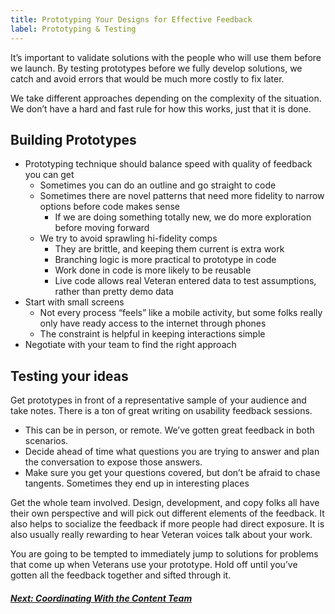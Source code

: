 ```yaml
---
title: Prototyping Your Designs for Effective Feedback
label: Prototyping & Testing
---
```


It’s important to validate solutions with the people who will use them before we launch. By testing prototypes before we fully develop solutions, we catch and avoid errors that would be much more costly to fix later.

We take different approaches depending on the complexity of the situation. We don’t have a hard and fast rule for how this works, just that it is done.

## Building Prototypes
- Prototyping technique should balance speed with quality of feedback you can get
  - Sometimes you can do an outline and go straight to code
  - Sometimes there are novel patterns that need more fidelity to narrow options before code makes sense
    - If we are doing something totally new, we do more exploration before moving forward
  - We try to avoid sprawling hi-fidelity comps
    - They are brittle, and keeping them current is extra work
    - Branching logic is more practical to prototype in code
    - Work done in code is more likely to be reusable
    - Live code allows real Veteran entered data to test assumptions, rather than pretty demo data
- Start with small screens
  - Not every process “feels” like a mobile activity, but some folks really only have ready access to the internet through phones
  - The constraint is helpful in keeping interactions simple
- Negotiate with your team to find the right approach

## Testing your ideas
Get prototypes in front of a representative sample of your audience and take notes. There is a ton of great writing on usability feedback sessions.
- This can be in person, or remote. We’ve gotten great feedback in both scenarios.
- Decide ahead of time what questions you are trying to answer and plan the conversation to expose those answers.
- Make sure you get your questions covered, but don’t be afraid to chase tangents. Sometimes they end up in interesting places

Get the whole team involved. Design, development, and copy folks all have their own perspective and will pick out different elements of the feedback. It also helps to socialize the feedback if more people had direct exposure. It is also usually really rewarding to hear Veteran voices talk about your work.

You are going to be tempted to immediately jump to solutions for problems that come up when Veterans use your prototype. Hold off until you’ve gotten all the feedback together and sifted through it.

<!-- Next Button -->
<a href='./content-guide/coordinate-content'><div class="next-button"><h5 class="next-text">Next: Coordinating With the Content Team</h5></div></a>

